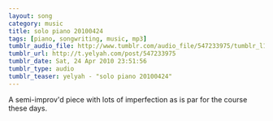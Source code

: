 ```yaml
---
layout: song
category: music
title: solo piano 20100424
tags: [piano, songwriting, music, mp3]
tumblr_audio_file: http://www.tumblr.com/audio_file/547233975/tumblr_l1f1ik7eor1qzo4ep
tumblr_url: http://t.yelyah.com/post/547233975
tumblr_date: Sat, 24 Apr 2010 23:51:56
tumblr_type: audio
tumblr_teaser: yelyah - "solo piano 20100424"
---
```

A semi-improv'd piece with lots of imperfection as is par for the course these days.
